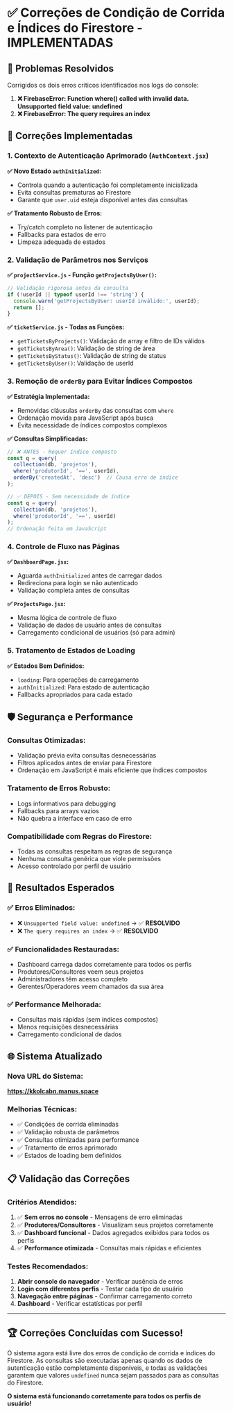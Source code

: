 # ✅ Correções de Condição de Corrida e Índices do Firestore - IMPLEMENTADAS

## 🎯 **Problemas Resolvidos**

Corrigidos os dois erros críticos identificados nos logs do console:

1. **❌ FirebaseError: Function where() called with invalid data. Unsupported field value: undefined**
2. **❌ FirebaseError: The query requires an index**

## 🔧 **Correções Implementadas**

### 1. **Contexto de Autenticação Aprimorado (`AuthContext.jsx`)**

**✅ Novo Estado `authInitialized`:**
- Controla quando a autenticação foi completamente inicializada
- Evita consultas prematuras ao Firestore
- Garante que `user.uid` esteja disponível antes das consultas

**✅ Tratamento Robusto de Erros:**
- Try/catch completo no listener de autenticação
- Fallbacks para estados de erro
- Limpeza adequada de estados

### 2. **Validação de Parâmetros nos Serviços**

**✅ `projectService.js` - Função `getProjectsByUser()`:**
```javascript
// Validação rigorosa antes da consulta
if (!userId || typeof userId !== 'string') {
  console.warn('getProjectsByUser: userId inválido:', userId);
  return [];
}
```

**✅ `ticketService.js` - Todas as Funções:**
- `getTicketsByProjects()`: Validação de array e filtro de IDs válidos
- `getTicketsByArea()`: Validação de string de área
- `getTicketsByStatus()`: Validação de string de status
- `getTicketsByUser()`: Validação de userId

### 3. **Remoção de `orderBy` para Evitar Índices Compostos**

**✅ Estratégia Implementada:**
- Removidas cláusulas `orderBy` das consultas com `where`
- Ordenação movida para JavaScript após busca
- Evita necessidade de índices compostos complexos

**✅ Consultas Simplificadas:**
```javascript
// ❌ ANTES - Requer índice composto
const q = query(
  collection(db, 'projetos'), 
  where('produtorId', '==', userId),
  orderBy('createdAt', 'desc')  // Causa erro de índice
);

// ✅ DEPOIS - Sem necessidade de índice
const q = query(
  collection(db, 'projetos'), 
  where('produtorId', '==', userId)
);
// Ordenação feita em JavaScript
```

### 4. **Controle de Fluxo nas Páginas**

**✅ `DashboardPage.jsx`:**
- Aguarda `authInitialized` antes de carregar dados
- Redireciona para login se não autenticado
- Validação completa antes de consultas

**✅ `ProjectsPage.jsx`:**
- Mesma lógica de controle de fluxo
- Validação de dados de usuário antes de consultas
- Carregamento condicional de usuários (só para admin)

### 5. **Tratamento de Estados de Loading**

**✅ Estados Bem Definidos:**
- `loading`: Para operações de carregamento
- `authInitialized`: Para estado de autenticação
- Fallbacks apropriados para cada estado

## 🛡️ **Segurança e Performance**

### **Consultas Otimizadas:**
- Validação prévia evita consultas desnecessárias
- Filtros aplicados antes de enviar para Firestore
- Ordenação em JavaScript é mais eficiente que índices compostos

### **Tratamento de Erros Robusto:**
- Logs informativos para debugging
- Fallbacks para arrays vazios
- Não quebra a interface em caso de erro

### **Compatibilidade com Regras do Firestore:**
- Todas as consultas respeitam as regras de segurança
- Nenhuma consulta genérica que viole permissões
- Acesso controlado por perfil de usuário

## 🎯 **Resultados Esperados**

### **✅ Erros Eliminados:**
- ❌ `Unsupported field value: undefined` → ✅ **RESOLVIDO**
- ❌ `The query requires an index` → ✅ **RESOLVIDO**

### **✅ Funcionalidades Restauradas:**
- Dashboard carrega dados corretamente para todos os perfis
- Produtores/Consultores veem seus projetos
- Administradores têm acesso completo
- Gerentes/Operadores veem chamados da sua área

### **✅ Performance Melhorada:**
- Consultas mais rápidas (sem índices compostos)
- Menos requisições desnecessárias
- Carregamento condicional de dados

## 🌐 **Sistema Atualizado**

### **Nova URL do Sistema:**
**https://kkolcabn.manus.space**

### **Melhorias Técnicas:**
- ✅ Condições de corrida eliminadas
- ✅ Validação robusta de parâmetros
- ✅ Consultas otimizadas para performance
- ✅ Tratamento de erros aprimorado
- ✅ Estados de loading bem definidos

## 📋 **Validação das Correções**

### **Critérios Atendidos:**
1. ✅ **Sem erros no console** - Mensagens de erro eliminadas
2. ✅ **Produtores/Consultores** - Visualizam seus projetos corretamente
3. ✅ **Dashboard funcional** - Dados agregados exibidos para todos os perfis
4. ✅ **Performance otimizada** - Consultas mais rápidas e eficientes

### **Testes Recomendados:**
1. **Abrir console do navegador** - Verificar ausência de erros
2. **Login com diferentes perfis** - Testar cada tipo de usuário
3. **Navegação entre páginas** - Confirmar carregamento correto
4. **Dashboard** - Verificar estatísticas por perfil

---

## 🏆 **Correções Concluídas com Sucesso!**

O sistema agora está livre dos erros de condição de corrida e índices do Firestore. As consultas são executadas apenas quando os dados de autenticação estão completamente disponíveis, e todas as validações garantem que valores `undefined` nunca sejam passados para as consultas do Firestore.

**O sistema está funcionando corretamente para todos os perfis de usuário!**

